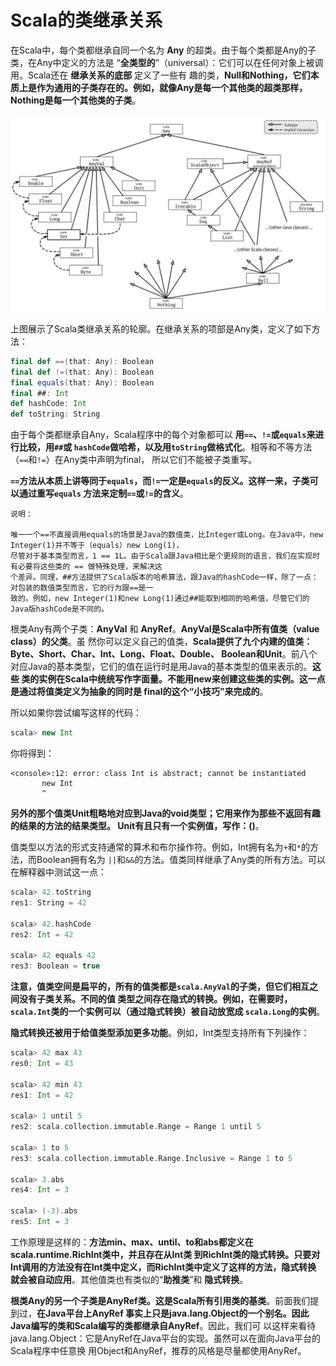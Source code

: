Scala的类继承关系
===================================================================================
在Scala中，每个类都继承自同一个名为 **Any** 的超类。由于每个类都是Any的子类，在Any中定义的方法是
“**全类型的**”（universal）：它们可以在任何对象上被调用。Scala还在 **继承关系的底部** 定义了一些有
趣的类，**Null和Nothing，它们本质上是作为通用的子类存在的。例如，就像Any是每一个其他类的超类那样，
Nothing是每一个其他类的子类**。

![Scala的类继承关系](img/1.jpeg)

上图展示了Scala类继承关系的轮廓。在继承关系的项部是Any类，定义了如下方法：
```scala
final def ==(that: Any): Boolean 
final def !=(that: Any): Boolean 
final equals(that: Any): Boolean 
final ##: Int 
def hashCode: Int 
def toString: String 
```
由于每个类都继承自Any，Scala程序中的每个对象都可以  **用`==`、`!=`或`equals`来进行比较，用`##`或
`hashCode`做哈希，以及用`toString`做格式化**。相等和不等方法（`==`和`!=`）在Any类中声明为final，
所以它们不能被子类重写。

**`==`方法从本质上讲等同于`equals`，而`!=`一定是`equals`的反义。这样一来，子类可以通过重写`equals`
方法来定制`==`或`!=`的含义**。
```
说明：

唯一一个==不直接调用equals的场景是Java的数值类，比Integer或Long。在Java中，new Integer(1)并不等于（equals）new Long(1)，
尽管对于基本类型而言，1 == 1L。由于Scala跟Java相比是个更规则的语言，我们在实现时有必要将这些类的 == 做特殊处理，来解决这
个差异。同理，##方法提供了Scala版本的哈希算法，跟Java的hashCode一样，除了一点：对包装的数值类型而言，它的行为跟==是一
致的。例如，new Integer(1)和new Long(1)通过##能取到相同的哈希值，尽管它们的Java版hashCode是不同的。
```

根类Any有两个子类：**AnyVal** 和 **AnyRef**。**AnyVal是Scala中所有值类（value class）的父类**。虽
然你可以定义自己的值类，**Scala提供了九个内建的值类：Byte、Short、Char、Int、Long、Float、Double、
Boolean和Unit**。前八个对应Java的基本类型，它们的值在运行时是用Java的基本类型的值来表示的。**这些
类的实例在Scala中统统写作字面量。不能用new来创建这些类的实例。这一点是通过将值类定义为抽象的同时是
final的这个“小技巧”来完成的**。

所以如果你尝试编写这样的代码：
```scala
scala> new Int
```
你将得到：
```
<console>:12: error: class Int is abstract; cannot be instantiated
       new Int
       ^
```
**另外的那个值类Unit粗略地对应到Java的void类型；它用来作为那些不返回有趣的结果的方法的结果类型。
Unit有且只有一个实例值，写作：()**。

值类型以方法的形式支持通常的算术和布尔操作符。例如，Int拥有名为`+`和`*`的方法，而Boolean拥有名为
`||`和`&&`的方法。值类同样继承了Any类的所有方法。可以在解释器中测试这一点：
```scala
scala> 42.toString
res1: String = 42

scala> 42.hashCode
res2: Int = 42

scala> 42 equals 42
res3: Boolean = true
```
**注意，值类空间是扁平的，所有的值类都是`scala.AnyVal`的子类，但它们相互之间没有子类关系。不同的值
类型之间存在隐式的转换。例如，在需要时，`scala.Int`类的一个实例可以（通过隐式转换）被自动放宽成
`scala.Long`的实例**。

**隐式转换还被用于给值类型添加更多功能**。例如，Int类型支持所有下列操作：
```scala
scala> 42 max 43
res0: Int = 43

scala> 42 min 43
res1: Int = 42

scala> 1 until 5
res2: scala.collection.immutable.Range = Range 1 until 5

scala> 1 to 5
res3: scala.collection.immutable.Range.Inclusive = Range 1 to 5

scala> 3.abs
res4: Int = 3

scala> (-3).abs
res5: Int = 3
```
工作原理是这样的：**方法min、max、until、to和abs都定义在scala.runtime.RichInt类中，并且存在从Int类
到RichInt类的隐式转换。只要对Int调用的方法没有在Int类中定义，而RichInt类中定义了这样的方法，隐式转换
就会被自动应用**。其他值类也有类似的“**助推类**”和 **隐式转换**。

**根类Any的另一个子类是AnyRef类。这是Scala所有引用类的基类**。前面我们提到过，**在Java平台上AnyRef
事实上只是java.lang.Object的一个别名。因此Java编写的类和Scala编写的类都继承自AnyRef**。因此，我们可
以这样来看待java.lang.Object：它是AnyRef在Java平台的实现。虽然可以在面向Java平台的Scala程序中任意换
用Object和AnyRef，推荐的风格是尽量都使用AnyRef。










